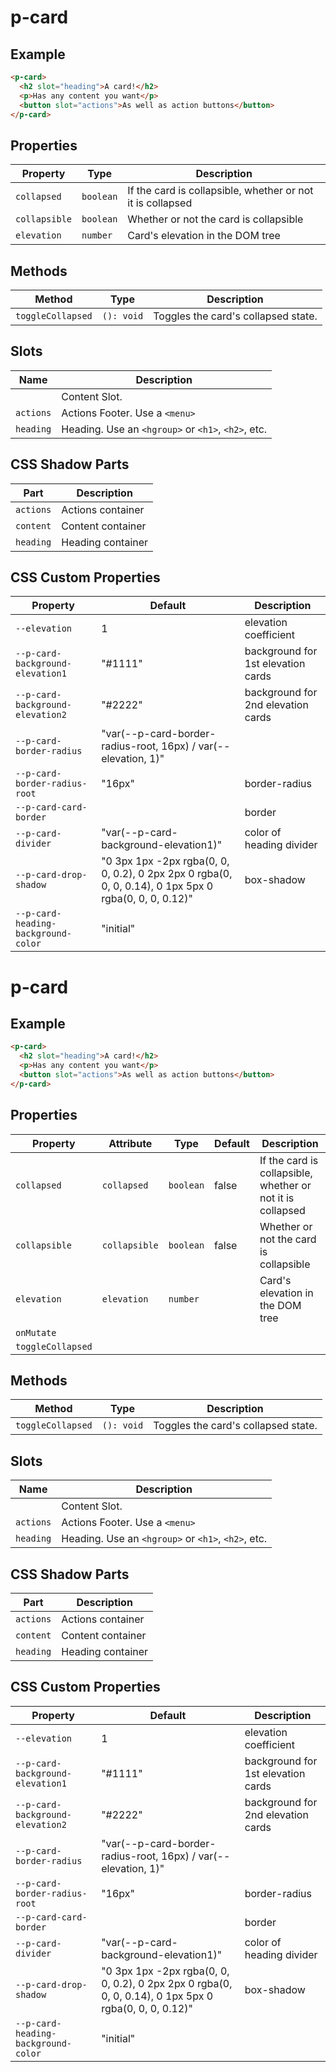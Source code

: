 # p-card

## Example

```html
<p-card>
  <h2 slot="heading">A card!</h2>
  <p>Has any content you want</p>
  <button slot="actions">As well as action buttons</button>
</p-card>
```

## Properties

| Property      | Type      | Description                                      |
|---------------|-----------|--------------------------------------------------|
| `collapsed`   | `boolean` | If the card is collapsible, whether or not it is collapsed |
| `collapsible` | `boolean` | Whether or not the card is collapsible           |
| `elevation`   | `number`  | Card's elevation in the DOM tree                 |

## Methods

| Method            | Type       | Description                         |
|-------------------|------------|-------------------------------------|
| `toggleCollapsed` | `(): void` | Toggles the card's collapsed state. |

## Slots

| Name      | Description                                      |
|-----------|--------------------------------------------------|
|           | Content Slot.                                    |
| `actions` | Actions Footer. Use a `<menu>`                   |
| `heading` | Heading. Use an `<hgroup>` or `<h1>`, `<h2>`, etc. |

## CSS Shadow Parts

| Part      | Description       |
|-----------|-------------------|
| `actions` | Actions container |
| `content` | Content container |
| `heading` | Heading container |

## CSS Custom Properties

| Property                            | Default                                          | Description                        |
|-------------------------------------|--------------------------------------------------|------------------------------------|
| `--elevation`                       | 1                                                | elevation coefficient              |
| `--p-card-background-elevation1`    | "#1111"                                          | background for 1st elevation cards |
| `--p-card-background-elevation2`    | "#2222"                                          | background for 2nd elevation cards |
| `--p-card-border-radius`            | "var(--p-card-border-radius-root, 16px) / var(--elevation, 1)" |                                    |
| `--p-card-border-radius-root`       | "16px"                                           | border-radius                      |
| `--p-card-card-border`              |                                                  | border                             |
| `--p-card-divider`                  | "var(--p-card-background-elevation1)"            | color of heading divider           |
| `--p-card-drop-shadow`              | "0 3px 1px -2px rgba(0, 0, 0, 0.2), 0 2px 2px 0 rgba(0, 0, 0, 0.14), 0 1px 5px 0 rgba(0, 0, 0, 0.12)" | box-shadow                         |
| `--p-card-heading-background-color` | "initial"                                        |                                    |


# p-card

## Example

```html
<p-card>
  <h2 slot="heading">A card!</h2>
  <p>Has any content you want</p>
  <button slot="actions">As well as action buttons</button>
</p-card>
```

## Properties

| Property          | Attribute     | Type      | Default | Description                                      |
|-------------------|---------------|-----------|---------|--------------------------------------------------|
| `collapsed`       | `collapsed`   | `boolean` | false   | If the card is collapsible, whether or not it is collapsed |
| `collapsible`     | `collapsible` | `boolean` | false   | Whether or not the card is collapsible           |
| `elevation`       | `elevation`   | `number`  |         | Card's elevation in the DOM tree                 |
| `onMutate`        |               |           |         |                                                  |
| `toggleCollapsed` |               |           |         |                                                  |

## Methods

| Method            | Type       | Description                         |
|-------------------|------------|-------------------------------------|
| `toggleCollapsed` | `(): void` | Toggles the card's collapsed state. |

## Slots

| Name      | Description                                      |
|-----------|--------------------------------------------------|
|           | Content Slot.                                    |
| `actions` | Actions Footer. Use a `<menu>`                   |
| `heading` | Heading. Use an `<hgroup>` or `<h1>`, `<h2>`, etc. |

## CSS Shadow Parts

| Part      | Description       |
|-----------|-------------------|
| `actions` | Actions container |
| `content` | Content container |
| `heading` | Heading container |

## CSS Custom Properties

| Property                            | Default                                          | Description                        |
|-------------------------------------|--------------------------------------------------|------------------------------------|
| `--elevation`                       | 1                                                | elevation coefficient              |
| `--p-card-background-elevation1`    | "#1111"                                          | background for 1st elevation cards |
| `--p-card-background-elevation2`    | "#2222"                                          | background for 2nd elevation cards |
| `--p-card-border-radius`            | "var(--p-card-border-radius-root, 16px) / var(--elevation, 1)" |                                    |
| `--p-card-border-radius-root`       | "16px"                                           | border-radius                      |
| `--p-card-card-border`              |                                                  | border                             |
| `--p-card-divider`                  | "var(--p-card-background-elevation1)"            | color of heading divider           |
| `--p-card-drop-shadow`              | "0 3px 1px -2px rgba(0, 0, 0, 0.2), 0 2px 2px 0 rgba(0, 0, 0, 0.14), 0 1px 5px 0 rgba(0, 0, 0, 0.12)" | box-shadow                         |
| `--p-card-heading-background-color` | "initial"                                        |                                    |
